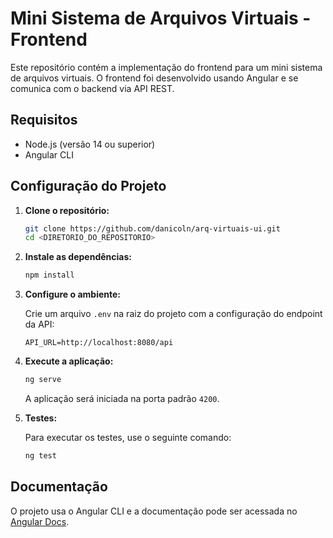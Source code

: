 # Mini Sistema de Arquivos Virtuais - Frontend

Este repositório contém a implementação do frontend para um mini sistema de arquivos virtuais. O frontend foi desenvolvido usando Angular e se comunica com o backend via API REST.

## Requisitos

- Node.js (versão 14 ou superior)
- Angular CLI

## Configuração do Projeto

1. **Clone o repositório:**
    ```bash
    git clone https://github.com/danicoln/arq-virtuais-ui.git
    cd <DIRETORIO_DO_REPOSITORIO>
    ```

2. **Instale as dependências:**
    ```bash
    npm install
    ```

3. **Configure o ambiente:**

    Crie um arquivo `.env` na raiz do projeto com a configuração do endpoint da API:

    ```env
    API_URL=http://localhost:8080/api
    ```

4. **Execute a aplicação:**
    ```bash
    ng serve
    ```

    A aplicação será iniciada na porta padrão `4200`. 

5. **Testes:**

    Para executar os testes, use o seguinte comando:

    ```bash
    ng test
    ```

## Documentação

O projeto usa o Angular CLI e a documentação pode ser acessada no [Angular Docs](https://angular.io/docs).

